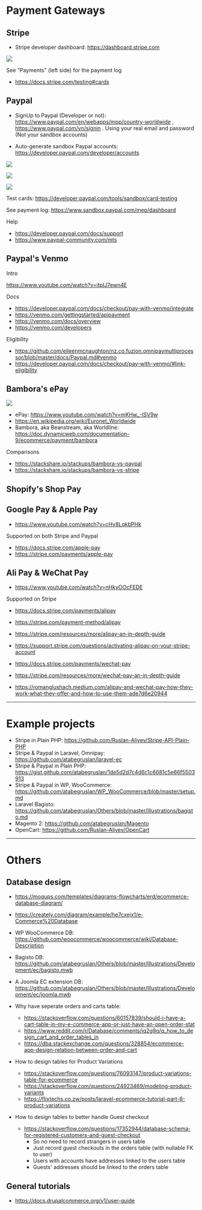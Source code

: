 # Payment Gateways

## Stripe

- Stripe developer dashboard: https://dashboard.stripe.com

![](/Illustrations/Development/ec/stripe_dashboard.png)

See "Payments" (left side) for the payment log

- https://docs.stripe.com/testing#cards

## Paypal

- SignUp to Paypal (Developer or not): https://www.paypal.com/en/webapps/mpp/country-worldwide , https://www.paypal.com/vn/signin . Using your real email and password (Not your sandbox accounts)

- Auto-generate sandbox Paypal accounts: https://developer.paypal.com/developer/accounts 

![](/Illustrations/Development/ec/paypal_developer_credentials.png)

![](/Illustrations/Development/ec/paypal_sandbox_accounts.png)

![](/Illustrations/Development/ec/paypal_sandbox_account_detail.png)

Test cards: https://developer.paypal.com/tools/sandbox/card-testing

See payment log: https://www.sandbox.paypal.com/mep/dashboard

Help

- https://developer.paypal.com/docs/support
- https://www.paypal-community.com/mts

## Paypal's Venmo

Intro

https://www.youtube.com/watch?v=itpIJ7ewn4E

Docs

- https://developer.paypal.com/docs/checkout/pay-with-venmo/integrate
- https://venmo.com/gettingstarted/apipayment
- https://venmo.com/docs/overview
- https://venmo.com/developers

Eligibility

- https://github.com/eileenmcnaughton/nz.co.fuzion.omnipaymultiprocessor/blob/master/docs/Paypal.md#venmo
- https://developer.paypal.com/docs/checkout/pay-with-venmo/#link-eligibility

## Bambora's ePay

![](/Illustrations/Development/ec/bambora_epay.png)

- ePay: https://www.youtube.com/watch?v=mKHw_-ISV9w 
- https://en.wikipedia.org/wiki/Euronet_Worldwide
- Bambora, aka Beanstream, aka Worldline: https://doc.dynamicweb.com/documentation-9/ecommerce/payment/bambora

Comparisons

- https://stackshare.io/stackups/bambora-vs-paypal
- https://stackshare.io/stackups/bambora-vs-stripe

## Shopify's Shop Pay

## Google Pay & Apple Pay

- https://www.youtube.com/watch?v=cHv8LqkbPHk

Supported on both Stripe and Paypal

- https://docs.stripe.com/apple-pay
- https://stripe.com/payments/apple-pay

## Ali Pay & WeChat Pay

- https://www.youtube.com/watch?v=nHkyOOcFEDE

Supported on Stripe 

- https://docs.stripe.com/payments/alipay
- https://stripe.com/payment-method/alipay
- https://stripe.com/resources/more/alipay-an-in-depth-guide
- https://support.stripe.com/questions/activating-alipay-on-your-stripe-account

- https://docs.stripe.com/payments/wechat-pay
- https://stripe.com/resources/more/wechat-pay-an-in-depth-guide

- https://romanglushach.medium.com/alipay-and-wechat-pay-how-they-work-what-they-offer-and-how-to-use-them-ade7d6e20944

---

# Example projects

- Stripe in Plain PHP: https://github.com/Ruslan-Aliyev/Stripe-API-Plain-PHP
- Stripe & Paypal in Laravel, Omnipay: https://github.com/atabegruslan/laravel-ec
- Stripe & Paypal in Plain PHP: https://gist.github.com/atabegruslan/1de5d2d7c4d6c1c6681c5e66f5503913
- Stripe & Paypal in WP, WooCommerce: https://github.com/atabegruslan/WP_WooCommerce/blob/master/setup.md
- Laravel Bagisto: https://github.com/atabegruslan/Others/blob/master/Illustrations/bagisto.md
- Magento 2: https://github.com/atabegruslan/Magento
- OpenCart: https://github.com/Ruslan-Aliyev/OpenCart

---

# Others

## Database design

- https://moqups.com/templates/diagrams-flowcharts/erd/ecommerce-database-diagram/
- https://creately.com/diagram/example/he7cxejx1/e-Commerce%20Database
- WP WooCommerce DB: https://github.com/woocommerce/woocommerce/wiki/Database-Description
- Bagisto DB: https://github.com/atabegruslan/Others/blob/master/Illustrations/Development/ec/bagisto.mwb
- A Joomla EC extension DB: https://github.com/atabegruslan/Others/blob/master/Illustrations/Development/ec/joomla.mwb

- Why have seperate orders and carts table:
	- https://stackoverflow.com/questions/60157839/should-i-have-a-cart-table-in-my-e-commerce-app-or-just-have-an-open-order-stat
	- https://www.reddit.com/r/Database/comments/iq2g9q/q_how_to_design_cart_and_order_tables_in
	- https://dba.stackexchange.com/questions/328854/ecommerce-app-design-relation-between-order-and-cart
- How to design tables for Product Variations
	- https://stackoverflow.com/questions/76093147/product-variations-table-for-ecommerce
	- https://stackoverflow.com/questions/24923469/modeling-product-variants
	- https://flixtechs.co.zw/posts/laravel-ecommerce-tutorial-part-8-product-variations
- How to design tables to better handle Guest checkout
	- https://stackoverflow.com/questions/17352944/database-schema-for-registered-customers-and-guest-checkout
		- So no need to record strangers in users table
		- Just record guest checkouts in the orders table (with nullable FK to user)
		- Users with accounts have addresses linked to the users table
		- Guests' addresses should be linked to the orders table

## General tutorials

- https://docs.drupalcommerce.org/v1/user-guide
